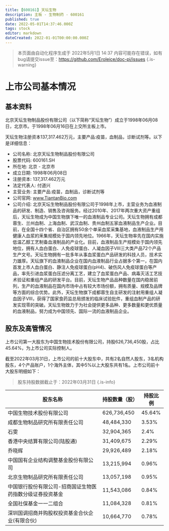```yaml
---
title: [600161] 天坛生物
description: 主板 - 生物制药 - 600161
published: true
date: 2022-05-01T14:37:46.000Z
tags: stock
editor: markdown
dateCreated: 2022-01-01T00:00:00.000Z
---
```


> 本页面由自动化程序生成于 2022年5月1日 14:37
> 内容可能存在错误，如有bug请提交issue至：https://github.com/Eroleice/doc-pi/issues
{.is-warning}

# 上市公司基本情况

## 基本资料

北京天坛生物制品股份有限公司（以下简称“天坛生物”）成立于1998年06月08日，北京市。于1998年06月16日在上交所主板上市。

天坛生物注册资本137,317.462万元，主要产品:疫苗，血制品，诊断试剂等。以下是详细信息：

- 公司名称: 北京天坛生物制品股份有限公司
- 股票代码: 600161.SH
- 所在地: 北京 - 北京市
- 成立日期: 1998年06月08日
- 注册资本: 137,317.462万元
- 法定代表人: 付道兴
- 主营业务: 主要产品:疫苗，血制品，诊断试剂等
- 公司官网: www.TiantanBio.com
- 公司介绍: 北京天坛生物制品股份有限公司于1998年上市，主营业务为血液制品的研发、制造、销售及咨询服务。经过2010年、2017年两次重大资产重组后，天坛生物成为中国生物旗下唯一的血液制品专业公司。天坛生物拥有成都蓉生、兰州血制、上海血制、武汉血制、贵州血制五家血液制品生产企业。目前，在全国十四个省、自治区拥有50余个单采血浆采集基地，血液制品生产用健康人血浆的釆集规模处于国内领先地位。1966年，天坛生物率先在国内实施低温乙醇工艺制备血液制品的产业化。目前，血液制品生产规模处于国内领先地位，拥有人血白蛋白、人免疫球蛋白、人凝血因子Ⅷ三大类产品72个产品生产文号。天坛生物拥有一批多年从事血浆蛋白产品研发的科技人员，技术实力雄厚。天坛旗下的血液制品企业在国内血液制品行业占据多个第一，在国内首发上市人血白蛋白、静注人免疫球蛋白(pH4)、破伤风人免疫球蛋白等产品，率先引进血浆蛋白压滤分离工艺，建立了血浆蛋白产品、病毒灭活工艺技术验证和重组产品的研发平台。目前，天坛生物产品品种数量在国内稳居前列，生产的血液制品在国内市场中占有较大市场份额，拥有质量、规模及品牌等方面的综合优势。此外，天坛生物旗下成都蓉生自主研发的注射用重组人凝血因子Ⅷ，获得了国家食药监总局颁发的临床试验批件，重组血制产品的研发实现零的突破。天坛生物致力于为社会提供更多品种、更多数量和更优质量的血液制品，努力成为中国领先、国际一流的血液制品企业。


## 股东及高管情况

上市公司第一大股东为中国生物技术股份有限公司，持股626,736,450股，占比45.64%，为上市公司实际控制人。

截至2022年03月31日，上市公司的前十大股东中，共有2名自然人股东，3名机构股东，4个产品账户，1个海外主体，其中5%以上大股东共有1名。上市公司前十大股东明细如下：

> 股东持股数据截止于：2022年03月31日
{.is-info}

| 股东名称 | 持股数量（股） | 持股比例 |
| --- | --- | --- |
| 中国生物技术股份有限公司 | 626,736,450 | 45.64% |
| 成都生物制品研究所有限责任公司 | 48,484,330 | 3.53% |
| 石雯 | 32,904,365 | 2.4% |
| 香港中央结算有限公司(陆股通) | 31,409,675 | 2.29% |
| 乔晓辉 | 29,926,489 | 2.18% |
| 中国国有企业结构调整基金股份有限公司 | 13,215,994 | 0.96% |
| 北京生物制品研究所有限责任公司 | 13,057,198 | 0.95% |
| 中国银行股份有限公司-招商国证生物医药指数分级证券投资基金 | 11,543,086 | 0.84% |
| 全国社保基金一一二组合 | 11,084,328 | 0.81% |
| 深圳国调招商并购股权投资基金合伙企业(有限合伙) | 10,664,770 | 0.78% |




